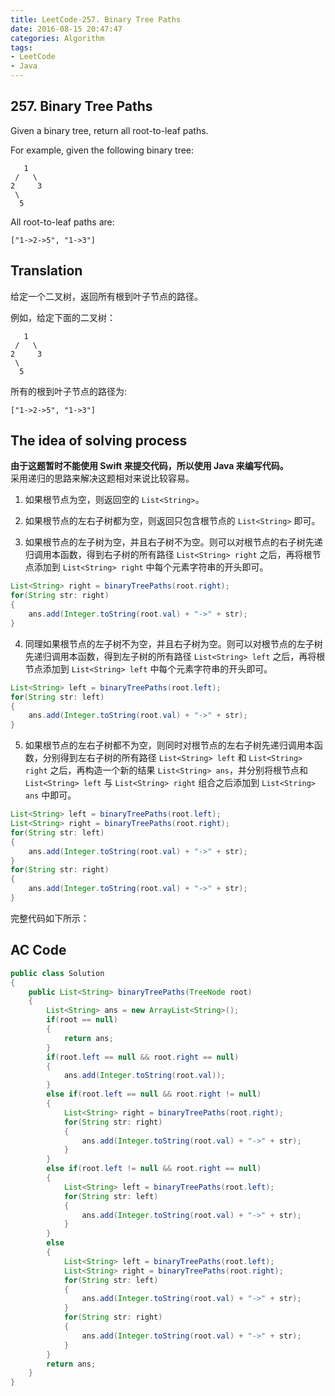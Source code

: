 ```yaml
---
title: LeetCode-257. Binary Tree Paths  
date: 2016-08-15 20:47:47  
categories: Algorithm  
tags: 
- LeetCode  
- Java  
---
```


## 257. Binary Tree Paths

Given a binary tree, return all root-to-leaf paths.

For example, given the following binary tree:

```
   1
 /   \
2     3
 \
  5
```

All root-to-leaf paths are:

```
["1->2->5", "1->3"]
```

## Translation

给定一个二叉树，返回所有根到叶子节点的路径。

例如，给定下面的二叉树：
```
   1
 /   \
2     3
 \
  5
```

所有的根到叶子节点的路径为:

```
["1->2->5", "1->3"]
```

## The idea of solving process

**由于这题暂时不能使用 Swift 来提交代码，所以使用 Java 来编写代码。**  
采用递归的思路来解决这题相对来说比较容易。

1. 如果根节点为空，则返回空的 `List<String>`。

2. 如果根节点的左右子树都为空，则返回只包含根节点的 `List<String>` 即可。

3. 如果根节点的左子树为空，并且右子树不为空。则可以对根节点的右子树先递归调用本函数，得到右子树的所有路径 `List<String> right` 之后，再将根节点添加到 `List<String> right` 中每个元素字符串的开头即可。  
```java
List<String> right = binaryTreePaths(root.right);
for(String str: right)
{
	ans.add(Integer.toString(root.val) + "->" + str);
}			
```

4. 同理如果根节点的左子树不为空，并且右子树为空。则可以对根节点的左子树先递归调用本函数，得到左子树的所有路径 `List<String> left` 之后，再将根节点添加到 `List<String> left` 中每个元素字符串的开头即可。
```java
List<String> left = binaryTreePaths(root.left);
for(String str: left)
{
	ans.add(Integer.toString(root.val) + "->" + str);
}			
```

5. 如果根节点的左右子树都不为空，则同时对根节点的左右子树先递归调用本函数，分别得到左右子树的所有路径 `List<String> left` 和 `List<String> right` 之后，再构造一个新的结果 `List<String> ans`，并分别将根节点和 `List<String> left` 与 `List<String> right` 组合之后添加到 `List<String> ans` 中即可。
```java
List<String> left = binaryTreePaths(root.left);
List<String> right = binaryTreePaths(root.right);
for(String str: left)
{
	ans.add(Integer.toString(root.val) + "->" + str);
}			
for(String str: right)
{
	ans.add(Integer.toString(root.val) + "->" + str);
}
```

完整代码如下所示：

## AC Code

```java
public class Solution 
{
    public List<String> binaryTreePaths(TreeNode root) 
    {
        List<String> ans = new ArrayList<String>();
		if(root == null)
		{
			return ans;
		}
		if(root.left == null && root.right == null)
		{
			ans.add(Integer.toString(root.val));
		}
		else if(root.left == null && root.right != null)
		{
			List<String> right = binaryTreePaths(root.right);
			for(String str: right)
			{
				ans.add(Integer.toString(root.val) + "->" + str);
			}			
		}
		else if(root.left != null && root.right == null)
		{
			List<String> left = binaryTreePaths(root.left);
			for(String str: left)
			{
				ans.add(Integer.toString(root.val) + "->" + str);
			}			
		}
		else
		{
			List<String> left = binaryTreePaths(root.left);
			List<String> right = binaryTreePaths(root.right);
			for(String str: left)
			{
				ans.add(Integer.toString(root.val) + "->" + str);
			}			
			for(String str: right)
			{
				ans.add(Integer.toString(root.val) + "->" + str);
			}
		}
		return ans;
    }
}
```